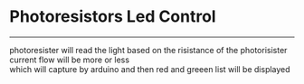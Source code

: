 # Photoresistors Led Control

--- 

photoresister will read the light based on the risistance of the photorisister current flow will be more or less \
which will capture by arduino and then red and greeen list will be displayed 
